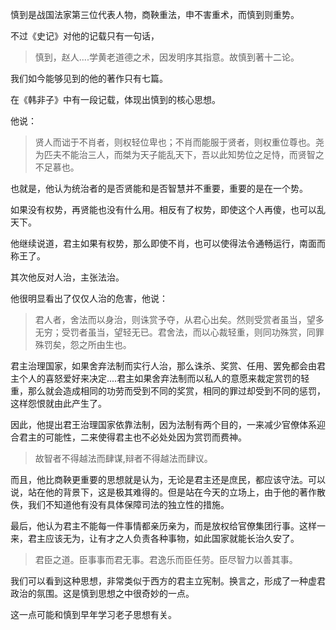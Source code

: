 <p data-pid="afZdinA1">慎到是战国法家第三位代表人物，商鞅重法，申不害重术，而慎到则重势。</p><p data-pid="6vj6I6af">不过《史记》对他的记载只有一句话，</p><blockquote data-pid="rjnBa15w">慎到，赵人....学黄老道德之术，因发明序其指意。故慎到著十二论。</blockquote><p data-pid="6_ovJpHx">我们如今能够见到的他的著作只有七篇。</p><p data-pid="Sq4910E-">在《韩非子》中有一段记载，体现出慎到的核心思想。</p><p data-pid="tOJUjjqH">他说：</p><blockquote data-pid="hUzA9zUt">贤人而诎于不肖者，则权轻位卑也；不肖而能服于贤者，则权重位尊也。尧为匹夫不能治三人，而桀为天子能乱天下，吾以此知势位之足恃，而贤智之不足慕也。</blockquote><p data-pid="x54uILq_">也就是，他认为统治者的是否贤能和是否智慧并不重要，重要的是在一个势。</p><p data-pid="HAe5AT45">如果没有权势，再贤能也没有什么用。相反有了权势，即使这个人再傻，也可以乱天下。</p><p data-pid="-yxLRpKo">他继续说道，君主如果有权势，那么即使不肖，也可以使得法令通畅运行，南面而称王了。</p><p data-pid="j8v8CnRZ">其次他反对人治，主张法治。</p><p data-pid="mb3IY8R1">他很明显看出了仅仅人治的危害，他说：</p><blockquote data-pid="ZY2v0xAp">君人者，舍法而以身治，则诛赏予夺，从君心出矣。然则受赏者虽当，望多无穷；受罚者虽当，望轻无已。君舍法，而以心裁轻重，则同功殊赏，同罪殊罚矣，怨之所由生也。</blockquote><p data-pid="8OxS4in8">君主治理国家，如果舍弃法制而实行人治，那么诛杀、奖赏、任用、罢免都会由君主个人的喜怒爱好来决定....君主如果舍弃法制而以私人的意愿来裁定赏罚的轻重，那么就会造成相同的功劳而受到不同的奖赏，相同的罪过却受到不同的惩罚，这样怨恨就由此产生了。</p><p data-pid="JUkwhJrJ">因此，他提出君王治理国家依靠法制，因为法制有两个目的，一来减少官僚体系迎合君主的可能性，二来使得君主也不必处处因为赏罚而费神。</p><blockquote data-pid="jKVdOD-j">故智者不得越法而肆谋,辩者不得越法而肆议。</blockquote><p data-pid="wheYQcgK">而且，他比商鞅更重要的思想就是认为，无论是君主还是庶民，都应该守法。可以说，站在他的背景下，这是极其难得的。但是站在今天的立场上，由于他的著作散佚，我们不知道他有没有具体保障司法的独立性的措施。</p><p data-pid="Y_dQ7eiX">最后，他认为君主不能每一件事情都亲历亲为，而是放权给官僚集团行事。这样一来，君主应该无为，让有才之人负责各种事物，如此国家就能长治久安了。</p><blockquote data-pid="BQjX41B6">君臣之道。臣事事而君无事。君逸乐而臣任劳。臣尽智力以善其事。</blockquote><p data-pid="Ag4K6T8W">我们可以看到这种思想，非常类似于西方的君主立宪制。换言之，形成了一种虚君政治的氛围。这是慎到思想之中很奇妙的一点。</p><p data-pid="Nro-XQXF">这一点可能和慎到早年学习老子思想有关。</p><p></p>